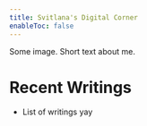 ```yaml
---
title: Svitlana's Digital Corner
enableToc: false
---
```

Some image.
Short text about me. 

# Recent Writings
- List of writings yay
